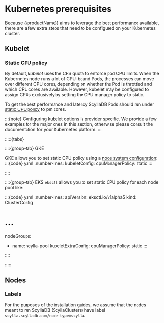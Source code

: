 # Kubernetes prerequisites

Because {{productName}} aims to leverage the best performance available, there are a few extra steps that need to be configured on your Kubernetes cluster.

## Kubelet

### Static CPU policy

By default, *kubelet* uses the CFS quota to enforce pod CPU limits.
When the Kubernetes node runs a lot of CPU-bound Pods, the processes can move over different CPU cores, depending on whether the Pod is throttled and which CPU cores are available.
However, kubelet may be configured to assign CPUs exclusively by setting the CPU manager policy to static.

To get the best performance and latency ScyllaDB Pods should run under [static CPU policy](https://kubernetes.io/docs/tasks/administer-cluster/cpu-management-policies/#static-policy) to pin cores.

:::{note}
Configuring kubelet options is provider specific.
We provide a few examples for the major ones in this section, otherwise please consult the documentation for your Kubernetes platform.
:::

:::::{tabs}

::::{group-tab} GKE

GKE allows you to set static CPU policy using a [node system configuration](https://cloud.google.com/kubernetes-engine/docs/how-to/node-system-config):
:::{code} yaml
:number-lines:
kubeletConfig:
  cpuManagerPolicy: static
:::

::::

::::{group-tab} EKS
`eksctl` allows you to set static CPU policy for each node pool like:

:::{code} yaml
:number-lines:
apiVersion: eksctl.io/v1alpha5
kind: ClusterConfig
# ...
nodeGroups:
- name: scylla-pool
  kubeletExtraConfig:
    cpuManagerPolicy: static
:::

::::

:::::

## Nodes

### Labels

For the purposes of the installation guides, we assume that the nodes meant to run ScyllaDB (ScyllaClusters) have label `scylla.scylladb.com/node-type=scylla`.
